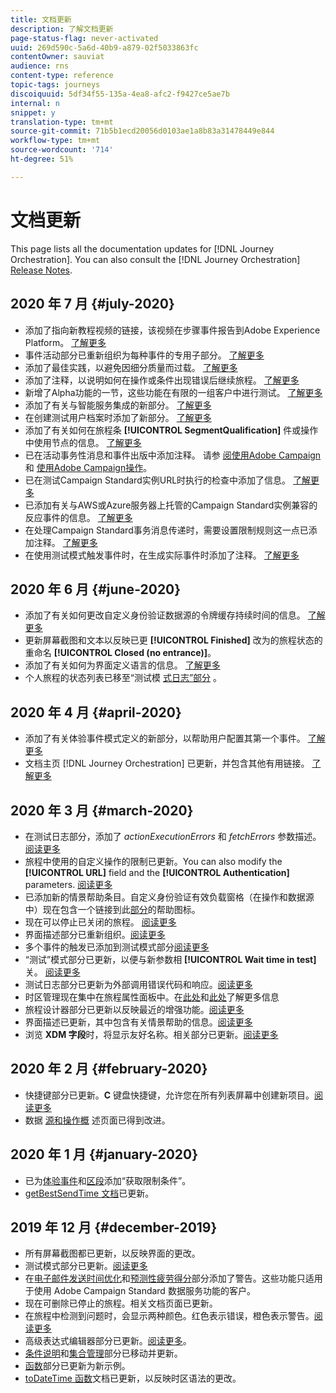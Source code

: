 ```yaml
---
title: 文档更新
description: 了解文档更新
page-status-flag: never-activated
uuid: 269d590c-5a6d-40b9-a879-02f5033863fc
contentOwner: sauviat
audience: rns
content-type: reference
topic-tags: journeys
discoiquuid: 5df34f55-135a-4ea8-afc2-f9427ce5ae7b
internal: n
snippet: y
translation-type: tm+mt
source-git-commit: 71b5b1ecd20056d0103ae1a8b83a31478449e844
workflow-type: tm+mt
source-wordcount: '714'
ht-degree: 51%

---
```



# 文档更新

This page lists all the documentation updates for [!DNL Journey Orchestration].
You can also consult the [!DNL Journey Orchestration] [Release Notes](../release-notes/release-notes.md).

## 2020 年 7 月 {#july-2020}

* 添加了指向新教程视频的链接，该视频在步骤事件报告到Adobe Experience Platform。 [了解更多](../building-journeys/sharing-overview.md)
* 事件活动部分已重新组织为每种事件的专用子部分。 [了解更多](../building-journeys/event-activities.md)
* 添加了最佳实践，以避免因细分质量而过载。 [了解更多](../building-journeys/segment-qualification-events.md#speed-segment-qualification)
* 添加了注释，以说明如何在操作或条件出现错误后继续旅程。 [了解更多](../about/troubleshooting.md#section_h3q_kqk_fhb)
* 新增了Alpha功能的一节，这些功能在有限的一组客户中进行测试。 [了解更多](../alpha/alpha-overview.md)
* 添加了有关与智能服务集成的新部分。 [了解更多](../ai-services/ai-services-overview.md)
* 在创建测试用户档案时添加了新部分。 [了解更多](../building-journeys/testing-the-journey.md#create-test-profile)
* 添加了有关如何在旅程条 **[!UICONTROL SegmentQualification]** 件或操作中使用节点的信息。 [了解更多](../building-journeys/segment-qualification-events.md)
* 已在活动事务性消息和事件出版中添加注释。 请参 [阅使用Adobe Campaign](../action/working-with-adobe-campaign.md) 和 [使用Adobe Campaign操作](../building-journeys/using-adobe-campaign-actions.md)。
* 已在测试Campaign Standard实例URL时执行的检查中添加了信息。 [了解更多](../action/working-with-adobe-campaign.md)
* 已添加有关与AWS或Azure服务器上托管的Campaign Standard实例兼容的反应事件的信息。 [了解更多](../building-journeys/reaction-events.md)
* 在处理Campaign Standard事务消息传递时，需要设置限制规则这一点已添加注释。 [了解更多](../action/working-with-adobe-campaign.md)
* 在使用测试模式触发事件时，在生成实际事件时添加了注释。 [了解更多](../building-journeys/testing-the-journey.md#firing_events)

## 2020 年 6 月 {#june-2020}

* 添加了有关如何更改自定义身份验证数据源的令牌缓存持续时间的信息。 [了解更多](../datasource/external-data-sources.md#section_wjp_nl5_nhb)
* 更新屏幕截图和文本以反映已更 **[!UICONTROL Finished]** 改为的旅程状态的重命名 **[!UICONTROL Closed (no entrance)]**。
* 添加了有关如何为界面定义语言的信息。 [了解更多](../about/user-interface.md)
* 个人旅程的状态列表已移至“测试模 [式日志”部分](../building-journeys/testing-the-journey.md#viewing_logs) 。

## 2020 年 4 月 {#april-2020}

* 添加了有关体验事件模式定义的新部分，以帮助用户配置其第一个事件。 [了解更多](../event/experience-event-schema.md)
* 文档主页 [!DNL Journey Orchestration] 已更新，并包含其他有用链接。 [了解更多](../../journey-orchestration-home.md)

## 2020 年 3 月 {#march-2020}

* 在测试日志部分，添加了 _actionExecutionErrors_ 和 _fetchErrors_ 参数描述。[阅读更多](../building-journeys/testing-the-journey.md#viewing_logs)
* 旅程中使用的自定义操作的限制已更新。You can also modify the **[!UICONTROL URL]** field and the **[!UICONTROL Authentication]** parameters. [阅读更多](../action/about-custom-action-configuration.md)
* 已添加新的情景帮助条目。自定义身份验证有效负载窗格（在操作和数据源中）现在包含一个链接到此[部分](../datasource/external-data-sources.md#section_wjp_nl5_nhb)的帮助图标。
* 现在可以停止已关闭的旅程。 [阅读更多](../building-journeys/using-the-journey-designer.md)
* 界面描述部分已重新组织。[阅读更多](../about/user-interface.md)
* 多个事件的触发已添加到测试模式部分[阅读更多](../building-journeys/testing-the-journey.md#firing_events)
* “测试”模式部分已更新，以便与新参数相 **[!UICONTROL Wait time in test]** 关。 [阅读更多](../building-journeys/testing-the-journey.md)
* 测试日志部分已更新为外部调用错误代码和响应。[阅读更多](../building-journeys/testing-the-journey.md#viewing_logs)
* 时区管理现在集中在旅程属性面板中。在[此处](../building-journeys/changing-properties.md#timezone)和[此处](../building-journeys/timezone-management.md)了解更多信息
* 旅程设计器部分已更新以反映最近的增强功能。[阅读更多](../building-journeys/using-the-journey-designer.md)
* 界面描述已更新，其中包含有关情景帮助的信息。[阅读更多](../about/user-interface.md#section_ksq_zr1_ffb)
* 浏览 **XDM 字段**&#x200B;时，将显示友好名称。相关部分已更新。[阅读更多](../about/user-interface.md#friendly-names-display)

## 2020 年 2 月 {#february-2020}

* 快捷键部分已更新。**C** 键盘快捷键，允许您在所有列表屏幕中创建新项目。[阅读更多](../about/user-interface.md#section_ksq_zr1_ffb)
* 数据 [源和](../datasource/about-data-sources.md)[操作概](../action/action.md) 述页面已得到改进。

## 2020 年 1 月 {#january-2020}

* 已为[体验事件](../datasource/adobe-experience-platform-data-source.md)和[区段](../functions/functioninsegment.md)添加“获取限制条件”。
* [getBestSendTime 文档](../functions/functiongetbestsendtime.md)已更新。

## 2019 年 12 月 {#december-2019}

* 所有屏幕截图都已更新，以反映界面的更改。
* 测试模式部分已更新。[阅读更多](../building-journeys/testing-the-journey.md)
* 在[电子邮件发送时间优化](../building-journeys/wait-activity.md)和[预测性疲劳得分](../ai-services/leveraging-fatigue-scores.md)部分添加了警告。这些功能只适用于使用 Adobe Campaign Standard 数据服务功能的客户。
* 现在可删除已停止的旅程。相关文档页面已更新。
* 在旅程中检测到问题时，会显示两种颜色。红色表示错误，橙色表示警告。[阅读更多](../about/troubleshooting.md)
* 高级表达式编辑器部分已更新。[阅读更多](../expression/expressionadvanced.md)。
* [条件说明](../expression/conditional-instruction.md)和[集合管理](../expression/collection-management-functions.md)部分已移动并更新。
* [函数](../expression/functions.md)部分已更新为新示例。
* [toDateTime 函数](../functions/functiontodatetime.md)文档已更新，以反映时区语法的更改。
